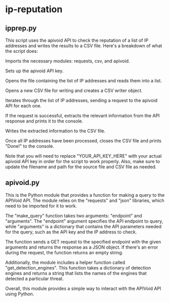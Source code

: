 # ip-reputation

## ipprep.py

This script uses the apivoid API to check the reputation of a list of IP addresses and writes the results to a CSV file. Here's a breakdown of what the script does:

Imports the necessary modules: requests, csv, and apivoid.

Sets up the apivoid API key.

Opens the file containing the list of IP addresses and reads them into a list.

Opens a new CSV file for writing and creates a CSV writer object.

Iterates through the list of IP addresses, sending a request to the apivoid API for each one.

If the request is successful, extracts the relevant information from the API response and prints it to the console.

Writes the extracted information to the CSV file.

Once all IP addresses have been processed, closes the CSV file and prints "Done!" to the console.

Note that you will need to replace "YOUR_API_KEY_HERE" with your actual apivoid API key in order for the script to work properly. Also, make sure to update the filename and path for the source file and CSV file as needed.

## apivoid.py

This is the Python module that provides a function for making a query to the APIVoid API. The module relies on the "requests" and "json" libraries, which need to be imported for it to work.

The "make_query" function takes two arguments: "endpoint" and "arguments". The "endpoint" argument specifies the API endpoint to query, while "arguments" is a dictionary that contains the API parameters needed for the query, such as the API key and the IP address to check.

The function sends a GET request to the specified endpoint with the given arguments and returns the response as a JSON object. If there's an error during the request, the function returns an empty string.

Additionally, the module includes a helper function called "get_detection_engines". This function takes a dictionary of detection engines and returns a string that lists the names of the engines that detected a particular threat.

Overall, this module provides a simple way to interact with the APIVoid API using Python.

